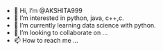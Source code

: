 - 👋 Hi, I’m @AKSHITA999
- 👀 I’m interested in python, java, c++,c.
- 🌱 I’m currently learning data science with python.
- 💞️ I’m looking to collaborate on ...
- 📫 How to reach me ...

<!---
AKSHITA999/AKSHITA999 is a ✨ special ✨ repository because its `README.md` (this file) appears on your GitHub profile.
You can click the Preview link to take a look at your changes.
--->
